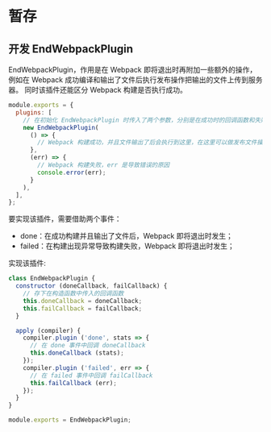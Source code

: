 # 暂存

## 开发 EndWebpackPlugin

EndWebpackPlugin，作用是在 Webpack 即将退出时再附加一些额外的操作，例如在 Webpack 成功编译和输出了文件后执行发布操作把输出的文件上传到服务器。 同时该插件还能区分 Webpack 构建是否执行成功。

```js
module.exports = {
  plugins: [
    // 在初始化 EndWebpackPlugin 时传入了两个参数，分别是在成功时的回调函数和失败时的回调函数；
    new EndWebpackPlugin(
      () => {
        // Webpack 构建成功，并且文件输出了后会执行到这里，在这里可以做发布文件操作
      },
      (err) => {
        // Webpack 构建失败，err 是导致错误的原因
        console.error(err);
      }
    ),
  ],
};
```

要实现该插件，需要借助两个事件：

- done：在成功构建并且输出了文件后，Webpack 即将退出时发生；
- failed：在构建出现异常导致构建失败，Webpack 即将退出时发生；

实现该插件:

```js
class EndWebpackPlugin {
  constructor (doneCallback, failCallback) {
    // 存下在构造函数中传入的回调函数
    this.doneCallback = doneCallback;
    this.failCallback = failCallback;
  }

  apply (compiler) {
    compiler.plugin ('done', stats => {
      // 在 done 事件中回调 doneCallback
      this.doneCallback (stats);
    });
    compiler.plugin ('failed', err => {
      // 在 failed 事件中回调 failCallback
      this.failCallback (err);
    });
  }
}

module.exports = EndWebpackPlugin;
```
